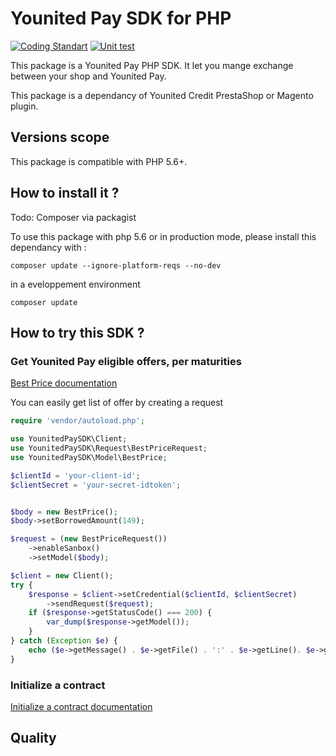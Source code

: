 # Younited Pay SDK for PHP


[![Coding Standart](https://github.com/202ecommerce/younitedpaysdk/actions/workflows/main.yml/badge.svg)](https://github.com/202ecommerce/younitedpaysdk/actions/workflows/main.yml) [![Unit test](https://github.com/202ecommerce/younitedpaysdk/actions/workflows/main.yml/badge.svg)](https://github.com/202ecommerce/younitedpaysdk/actions/workflows/phpunit.yml)

This package is a Younited Pay PHP SDK. It let you mange exchange between your shop and Younited Pay.

This package is a dependancy of Younited Credit PrestaShop or Magento plugin.


## Versions scope

This package is compatible with PHP 5.6+.

## How to install it ?

Todo: Composer via packagist


To use this package with php 5.6 or in production mode, please install this dependancy with :
```
composer update --ignore-platform-reqs --no-dev
```

in a eveloppement environment
```
composer update
```

## How to try this SDK ?

### Get Younited Pay eligible offers, per maturities

[Best Price documentation][bestprice-doc] 

You can easily get list of offer by creating a request

```php
require 'vendor/autoload.php';

use YounitedPaySDK\Client;
use YounitedPaySDK\Request\BestPriceRequest;
use YounitedPaySDK\Model\BestPrice;

$clientId = 'your-client-id';
$clientSecret = 'your-secret-idtoken';


$body = new BestPrice();
$body->setBorrowedAmount(149);

$request = (new BestPriceRequest())
    ->enableSanbox()
    ->setModel($body);

$client = new Client();
try {
    $response = $client->setCredential($clientId, $clientSecret)
        ->sendRequest($request);
    if ($response->getStatusCode() === 200) {
        var_dump($response->getModel());
    }
} catch (Exception $e) {
    echo ($e->getMessage() . $e->getFile() . ':' . $e->getLine(). $e->getTraceAsString());
}
```

### Initialize a contract

[Initialize a contract documentation][initialize-doc] 




## Quality 


[bestprice-doc]: https://api.younited-pay.com/#tag/BestPrice/paths/~1api~11.0~1BestPrice/post
[initialize-doc]: https://api.younited-pay.com/#tag/Contract/paths/~1api~11.0~1Contract/post